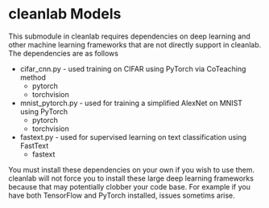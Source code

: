 # cleanlab Models

This submodule in cleanlab requires dependencies on deep learning and other machine learning frameworks that are not directly support in cleanlab.
The dependencies are as follows

* cifar_cnn.py - used training on CIFAR using PyTorch via CoTeaching method
   - pytorch
   - torchvision
* mnist_pytorch.py - used for training a simplified AlexNet on MNIST using PyTorch
   - pytorch
   - torchvision
* fastext.py - used for supervised learning on text classification using FastText
   - fastext

You must install these dependencies on your own if you wish to use them. cleanlab will not force you to install these large deep learning frameworks because that may potentially clobber your code base. For example if you have both TensorFlow and PyTorch installed, issues sometims arise.

